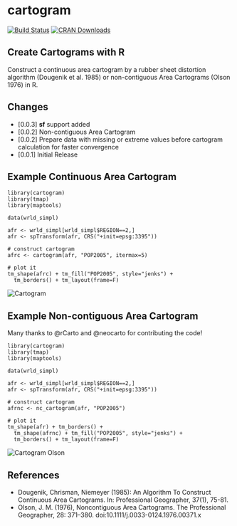 # cartogram
[![Build Status](https://travis-ci.org/sjewo/cartogram.svg?branch=master)](https://travis-ci.org/sjewo/cartogram)
[![CRAN Downloads](http://cranlogs.r-pkg.org/badges/cartogram)](https://cran.r-project.org/package=cartogram)

## Create Cartograms with R

Construct a continuous area cartogram by a rubber sheet distortion algorithm (Dougenik et al. 1985) or non-contiguous Area Cartograms (Olson 1976) in R.

## Changes
* [0.0.3] **sf** support added
* [0.0.2] Non-contiguous Area Cartogram
* [0.0.2] Prepare data with missing or extreme values before cartogram calculation for faster convergence
* [0.0.1] Initial Release

## Example Continuous Area Cartogram 
```
library(cartogram)
library(tmap)
library(maptools)

data(wrld_simpl)

afr <- wrld_simpl[wrld_simpl$REGION==2,]
afr <- spTransform(afr, CRS("+init=epsg:3395"))

# construct cartogram
afrc <- cartogram(afr, "POP2005", itermax=5)

# plot it
tm_shape(afrc) + tm_fill("POP2005", style="jenks") + 
  tm_borders() + tm_layout(frame=F)
```

![Cartogram](http://www.methoden.ruhr-uni-bochum.de/files/cartogram.jpg)

## Example Non-contiguous Area Cartogram
Many thanks to @rCarto and @neocarto for contributing the code!

```
library(cartogram)
library(tmap)
library(maptools)

data(wrld_simpl)

afr <- wrld_simpl[wrld_simpl$REGION==2,]
afr <- spTransform(afr, CRS("+init=epsg:3395"))

# construct cartogram
afrnc <- nc_cartogram(afr, "POP2005")

# plot it
tm_shape(afr) + tm_borders() + 
  tm_shape(afrnc) + tm_fill("POP2005", style="jenks") + 
  tm_borders() + tm_layout(frame=F)
```
![Cartogram Olson](http://www.methoden.ruhr-uni-bochum.de/files/cartogram_nc.png)


## References
* Dougenik, Chrisman, Niemeyer (1985): An Algorithm To Construct Continuous Area Cartograms. In: Professional Geographer, 37(1), 75-81.
* Olson, J. M. (1976), Noncontiguous Area Cartograms. The Professional Geographer, 28: 371–380. doi:10.1111/j.0033-0124.1976.00371.x


